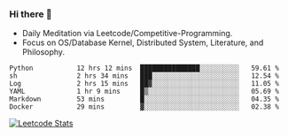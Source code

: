 ### Hi there 👋
* Daily Meditation via Leetcode/Competitive-Programming.
* Focus on OS/Database Kernel, Distributed System, Literature, and Philosophy.

<!--START_SECTION:waka-->

```text
Python           12 hrs 12 mins  ███████████████░░░░░░░░░░   59.61 %
sh               2 hrs 34 mins   ███░░░░░░░░░░░░░░░░░░░░░░   12.54 %
Log              2 hrs 15 mins   ██▓░░░░░░░░░░░░░░░░░░░░░░   11.05 %
YAML             1 hr 9 mins     █▒░░░░░░░░░░░░░░░░░░░░░░░   05.69 %
Markdown         53 mins         █░░░░░░░░░░░░░░░░░░░░░░░░   04.35 %
Docker           29 mins         ▓░░░░░░░░░░░░░░░░░░░░░░░░   02.38 %
```

<!--END_SECTION:waka-->

<!--
**fxrcode/fxrcode** is a ✨ _special_ ✨ repository because its `README.md` (this file) appears on your GitHub profile.

Here are some ideas to get you started:

- 🔭 I’m currently working on ...
- 🌱 I’m currently learning ...
- 👯 I’m looking to collaborate on ...
- 🤔 I’m looking for help with ...
- 💬 Ask me about ...
- 📫 How to reach me: ...
- 😄 Pronouns: ...
- ⚡ Fun fact: ...
-->
[![Leetcode Stats](https://leetcard.jacoblin.cool/hzhang413?font=Fira+Mono)](https://leetcode.com/hzhang413)
<!-- ![image](./cyberpunk-ghost-in-the-shell.gif)
![image](./gis-archive.png) -->
